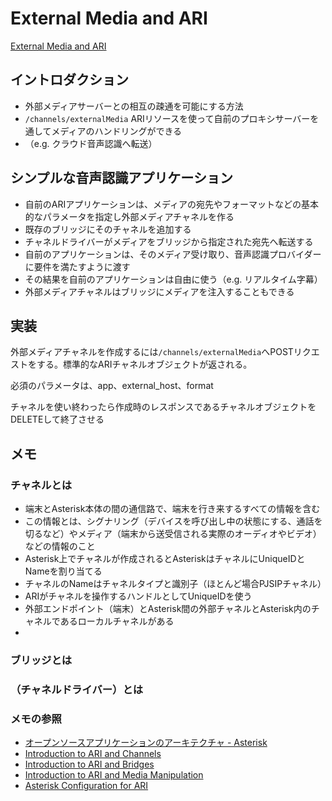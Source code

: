 # External Media and ARI

[External Media and ARI](https://wiki.asterisk.org/wiki/display/AST/External+Media+and+ARI)

## イントロダクション

- 外部メディアサーバーとの相互の疎通を可能にする方法
- `/channels/externalMedia` ARIリソースを使って自前のプロキシサーバーを通してメディアのハンドリングができる
- （e.g. クラウド音声認識へ転送）

## シンプルな音声認識アプリケーション

- 自前のARIアプリケーションは、メディアの宛先やフォーマットなどの基本的なパラメータを指定し外部メディアチャネルを作る
- 既存のブリッジにそのチャネルを追加する
- チャネルドライバーがメディアをブリッジから指定された宛先へ転送する
- 自前のアプリケーションは、そのメディア受け取り、音声認識プロバイダーに要件を満たすように渡す
- その結果を自前のアプリケーションは自由に使う（e.g. リアルタイム字幕）
- 外部メディアチャネルはブリッジにメディアを注入することもできる

## 実装

外部メディアチャネルを作成するには`/channels/externalMedia`へPOSTリクエストをする。標準的なARIチャネルオブジェクトが返される。

必須のパラメータは、app、external_host、format

チャネルを使い終わったら作成時のレスポンスであるチャネルオブジェクトをDELETEして終了させる

## メモ

### チャネルとは

- 端末とAsterisk本体の間の通信路で、端末を行き来するすべての情報を含む
- この情報とは、シグナリング（デバイスを呼び出し中の状態にする、通話を切るなど）やメディア（端末から送受信される実際のオーディオやビデオ）などの情報のこと
- Asterisk上でチャネルが作成されるとAsteriskはチャネルにUniqueIDとNameを割り当てる
- チャネルのNameはチャネルタイプと識別子（ほとんど場合PJSIPチャネル）
- ARIがチャネルを操作するハンドルとしてUniqueIDを使う
- 外部エンドポイント（端末）とAsterisk間の外部チャネルとAsterisk内のチャネルであるローカルチャネルがある
- 

### ブリッジとは

### （チャネルドライバー）とは

### メモの参照

- [オープンソースアプリケーションのアーキテクチャ - Asterisk](https://inzkyk.xyz/aosa/asterisk/)
- [Introduction to ARI and Channels](https://wiki.asterisk.org/wiki/display/AST/Introduction+to+ARI+and+Channels)
- [Introduction to ARI and Bridges](https://wiki.asterisk.org/wiki/display/AST/Introduction+to+ARI+and+Bridges)
- [Introduction to ARI and Media Manipulation](https://wiki.asterisk.org/wiki/display/AST/Introduction+to+ARI+and+Media+Manipulation)
- [Asterisk Configuration for ARI](https://wiki.asterisk.org/wiki/display/AST/Asterisk+Configuration+for+ARI)

